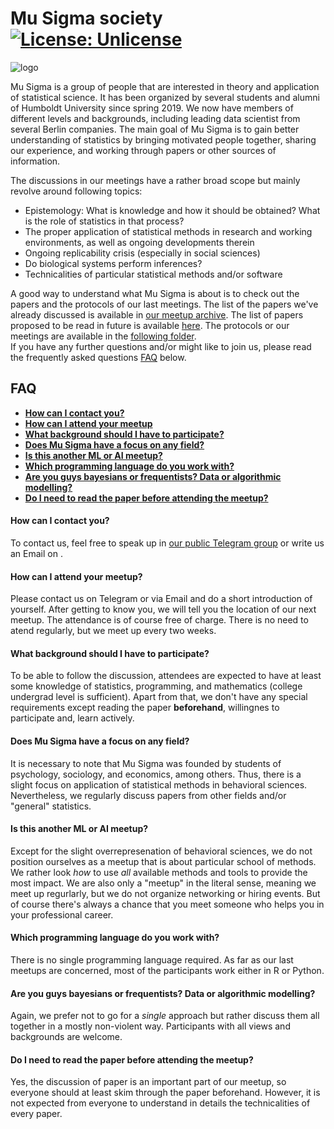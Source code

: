 # Mu Sigma society [![License: Unlicense](https://img.shields.io/badge/license-Unlicense-blue.svg)](http://unlicense.org/)

![logo](https://vectr.com/axmrk/ae6QlyRhy.png?width=280&height=280&select=a7XSU8mK8&quality=1&source=page)

Mu Sigma is a group of people that are interested in theory and application of statistical science. It has been organized by several students and alumni of Humboldt University since spring 2019. We now have members of different levels and backgrounds, including leading data scientist from several Berlin companies. The main goal of Mu Sigma is to gain better understanding of statistics by bringing motivated people together, sharing our experience, and working through papers or other sources of information.

The discussions in our meetings have a rather broad scope but mainly revolve around following topics:
* Epistemology: What is knowledge and how it should be obtained? What is the role of statistics in that process?
* The proper application of statistical methods in research and working environments, as well as ongoing developments therein
* Ongoing replicability crisis (especially in social sciences)
* Do biological systems perform inferences?
* Technicalities of particular statistical methods and/or software

A good way to understand what Mu Sigma is about is to check out the papers and the protocols of our last meetings. The list of the papers we've already discussed is available in [our meetup archive](meetup_archive.md). The list of papers proposed to be read in future is available [here](reading-list.md). The protocols or our meetings are available in the [following folder](/protocols).  
If you have any further questions and/or might like to join us, please read the frequently asked questions [FAQ](#FAQ) below.

## FAQ
- [**How can I contact you?**](#how-can-i-contact-you)
- [**How can I attend your meetup**](#how-can-i-attend-your-meetup)
- [**What background should I have to participate?**](#what-background-should-i-have-to-participate)
- [**Does Mu Sigma have a focus on any field?**](#does-mu-sigma-have-a-focus-on-any-field)
- [**Is this another ML or AI meetup?**](#is-this-another-ml-or-ai-meetup)
- [**Which programming language do you work with?**](#which-programming-language-do-you-work-with)
- [**Are you guys bayesians or frequentists? Data or algorithmic modelling?**](#are-you-guys-bayesians-or-frequentists-data-or-algorithmic-modelling)
- [**Do I need to read the paper before attending the meetup?**](#do-i-need-to-read-the-paper-before-attending-the-meetup)

#### How can I contact you?
To contact us, feel free to speak up in [our public Telegram group](https://t.me/mu_sigma) or write us an Email on .

#### How can I attend your meetup?
Please contact us on Telegram or via Email and do a short introduction of yourself. After getting to know you, we will tell you the location of our next meetup. The attendance is of course free of charge. There is no need to atend regularly, but we meet up every two weeks.

#### What background should I have to participate?
To be able to follow the discussion, attendees are expected to have at least some knowledge of statistics, programming, and mathematics (college undergrad level is sufficient). Apart from that, we don't have any special requirements except reading the paper **beforehand**, willingnes to participate and, learn actively. 

#### Does Mu Sigma have a focus on any field?
It is necessary to note that Mu Sigma was founded by students of psychology, sociology, and economics, among others. Thus, there is a slight focus on application of statistical methods in behavioral sciences. Nevertheless, we regularly discuss papers from other fields and/or "general" statistics. 

#### Is this another ML or AI meetup?
Except for the slight overrepresenation of behavioral sciences, we do not position ourselves as a meetup that is about particular school of methods. We rather look *how* to use *all* available methods and tools to provide the most impact. We are also only a "meetup" in the literal sense, meaning we meet up regurlarly, but we do not organize networking or hiring events. But of course there's always a chance that you meet someone who helps you in your professional career.

#### Which programming language do you work with?
There is no single programming language required. As far as our last meetups are concerned, most of the participants work either in R or Python.

#### Are you guys bayesians or frequentists? Data or algorithmic modelling?
Again, we prefer not to go for a *single* approach but rather discuss them all together in a mostly non-violent way. Participants with all views and backgrounds are welcome.

#### Do I need to read the paper before attending the meetup?
Yes, the discussion of paper is an important part of our meetup, so everyone should at least skim through the paper beforehand. However, it is not expected from everyone to understand in details the technicalities of every paper.
